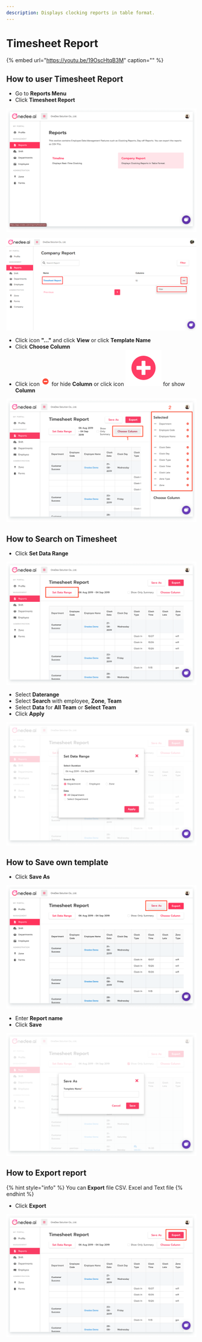 ```yaml
---
description: Displays clocking reports in table format.
---
```


# Timesheet Report

{% embed url="https://youtu.be/19OscHtqB3M" caption="" %}

## How to user Timesheet Report

* Go to **Reports Menu**
* Click **Timesheet Report**

![](../../.gitbook/assets/untitled-2-1.png)

![](../../.gitbook/assets/screenshot_2-2.png)

* Click icon **"..."** and click **View** or click **Template Name**
* Click **Choose Column**
* Click icon ![](../../.gitbook/assets/group-46.png) for hide **Column** or click icon ![](../../.gitbook/assets/group-46-1.png) for show **Column** 

![](../../.gitbook/assets/app.onedee.png)

## How to Search on Timesheet

* Click **Set Data Range**

![](../../.gitbook/assets/app.onedee-25.png)

* Select **Daterange**
* Select **Search** with employee, **Zone**, **Team**
* Select **Data** for **All Team** or **Select Team**
* Click **Apply**

![](../../.gitbook/assets/app.onedee-23.png)

## How to Save own template

* Click **Save As**

![](../../.gitbook/assets/untitled-6-1.png)

* Enter **Report name**
* Click **Save**

![](../../.gitbook/assets/app.onedee-24.png)

## How to Export report

{% hint style="info" %}
You can **Export** file CSV. Excel and Text file
{% endhint %}

* Click **Export**

![](../../.gitbook/assets/app.onedee-25-1.png)

